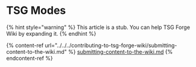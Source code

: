 # TSG Modes

{% hint style="warning" %}
This article is a stub. You can help TSG Forge Wiki by expanding it.
{% endhint %}

{% content-ref url="../../../contributing-to-tsg-forge-wiki/submitting-content-to-the-wiki.md" %}
[submitting-content-to-the-wiki.md](../../../contributing-to-tsg-forge-wiki/submitting-content-to-the-wiki.md)
{% endcontent-ref %}

